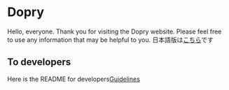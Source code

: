# Dopry
Hello, everyone. Thank you for visiting the Dopry website. Please feel free to use any information that may be helpful to you.
日本語版は[こちら](/README-JP.md)です
## To developers
Here is the README for developers[Guidelines](/CONTRIBUTING.md)
